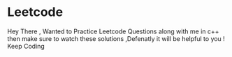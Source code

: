 # Leetcode
Hey There , Wanted to Practice Leetcode Questions along with me in c++ then make sure to watch these solutions ,Defenatly it will be helpful to you ! Keep Coding
